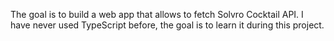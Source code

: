 The goal is to build a web app that allows to fetch Solvro Cocktail API.
I have never used TypeScript before, the goal is to learn it during this project.
